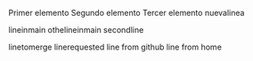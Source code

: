 Primer elemento
Segundo elemento
Tercer elemento
nuevalinea

lineinmain
othelineinmain
secondline

linetomerge
linerequested
line from github
line from home
